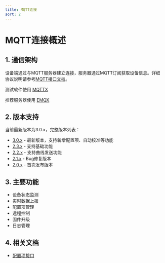 ```yaml
---
title: MQTT连接
sort: 2
---
```


# MQTT连接概述

## 1. 通信架构
设备端通过与MQTT服务器建立连接，服务器通过MQTT订阅获取设备信息。详细协议说明请参考[MQTT接口文档](./MQTT-Interface)。

测试软件使用 [MQTTX](https://mqttx.app/zh/downloads)

推荐服务器使用 [EMQX](https://www.emqx.com/zh/downloads-and-install/broker)

## 2. 版本支持
当前最新版本为3.0.x，完整版本列表：
- [3.0.x](./MQTT-Interface/3.0.x.md) - 最新版本，支持新增配置项、自动校准等功能
- [2.3.x](./MQTT-Interface/2.3.x.md) - 支持基础功能
- [2.2.x](./MQTT-Interface/2.2.x.md) - 支持曲线发送功能
- [2.1.x](./MQTT-Interface/2.1.x.md) - Bug修复版本
- [2.0.x](./MQTT-Interface/2.0.x.md) - 首次发布版本

## 3. 主要功能
- 设备状态监测
- 实时数据上报
- 配置项管理
- 远程控制
- 固件升级
- 日志管理

## 4. 相关文档
- [配置项接口](./BlufiConfigItem-Interface)